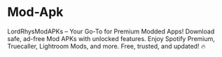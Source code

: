 # Mod-Apk
LordRhysModAPKs – Your Go-To for Premium Modded Apps! Download safe, ad-free Mod APKs with unlocked features. Enjoy Spotify Premium, Truecaller, Lightroom Mods, and more. Free, trusted, and updated! 🔥
